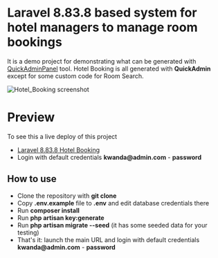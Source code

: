 # Laravel 8.83.8 based system for hotel managers to manage room bookings

It is a demo project for demonstrating what can be generated with [QuickAdminPanel](https://quickadminpanel.com) tool.
Hotel Booking is all generated with __QuickAdmin__ except for some custom code for Room Search.

![Hotel_Booking screenshot]("https://i.ibb.co/h8ft6Sv/hotel-booking-demo.png")

# Preview
To see this a live deploy of this project

  * [Laravel 8.83.8 Hotel Booking](http://laravel-hotel-booking.herokuapp.com/login)
  * Login with default credentials __kwanda@admin.com__ - __password__



## How to use

- Clone the repository with __git clone__
- Copy __.env.example__ file to __.env__ and edit database credentials there
- Run __composer install__
- Run __php artisan key:generate__
- Run __php artisan migrate --seed__ (it has some seeded data for your testing)
- That's it: launch the main URL and login with default credentials __kwanda@admin.com__ - __password__




